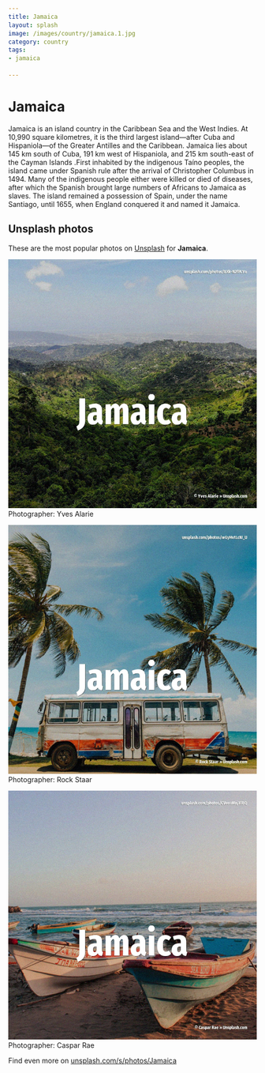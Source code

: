 ```yaml
---
title: Jamaica
layout: splash
image: /images/country/jamaica.1.jpg
category: country
tags:
- jamaica

---
```

# Jamaica

Jamaica  is an island country in the Caribbean Sea and the West Indies. At 10,990 square kilometres, it is the third largest island—after Cuba and Hispaniola—of the  Greater Antilles and the Caribbean. Jamaica lies about 145 km  south of Cuba, 191 km  west of Hispaniola, and 215 km  south-east of the  Cayman Islands .First inhabited by the indigenous Taíno peoples, the island came under Spanish rule  after the arrival of Christopher Columbus in 1494. Many of the indigenous people either were killed or died of diseases, after which the Spanish  brought large numbers of Africans to Jamaica as slaves. The island remained a possession of Spain, under the name Santiago, until 1655, when England   conquered it and named it Jamaica. 

 
## Unsplash photos
These are the most popular photos on [Unsplash](https://unsplash.com) for **Jamaica**.
 
![Jamaica](/images/country/jamaica.1.jpg)
Photographer:  Yves Alarie
 
![Jamaica](/images/country/jamaica.2.jpg)
Photographer:  Rock Staar
 
![Jamaica](/images/country/jamaica.3.jpg)
Photographer:  Caspar Rae
 
Find even more on [unsplash.com/s/photos/Jamaica](https://unsplash.com/s/photos/Jamaica)
 
